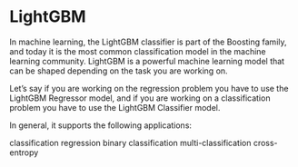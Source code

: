 # LightGBM

In machine learning, the LightGBM classifier is part of the Boosting family, and today it is the most common classification model in the machine learning community. 
LightGBM is a powerful machine learning model that can be shaped depending on the task you are working on.

Let’s say if you are working on the regression problem you have to use the LightGBM Regressor model, 
and if you are working on a classification problem you have to use the LightGBM Classifier model.

In general, it supports the following applications:

classification
regression
binary classification
multi-classification
cross-entropy
